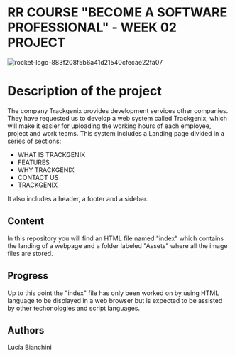 # RR COURSE "BECOME A SOFTWARE PROFESSIONAL" - WEEK 02 PROJECT
![rocket-logo-883f208f5b6a41d21540cfecae22fa07](https://user-images.githubusercontent.com/101265774/160704333-4b683816-57ce-467e-bcdd-5034c6478e43.png)

# Description of the project
The company Trackgenix provides development services  other companies. They have requested us to develop a web system called Trackgenix, which will make it easier for uploading the working hours of each employee, project and work teams. 
This system includes a Landing page divided in a series of sections:

- WHAT IS TRACKGENIX
- FEATURES
- WHY TRACKGENIX
- CONTACT US
- TRACKGENIX

It also includes a header, a footer and a sidebar. 

## Content
In this repository you will find an HTML  file named "index" which contains the landing of a webpage and a folder labeled "Assets" where all the image files are stored.

## Progress
Up to this point the "index" file has only been worked on by using HTML language to be displayed in a web browser but is expected to be assisted by other techonologies and script languages. 

## Authors
Lucía Bianchini
